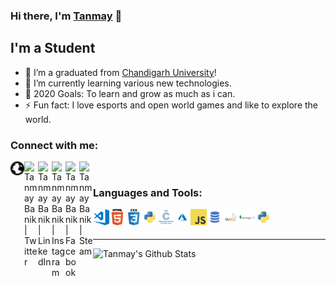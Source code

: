 ### Hi there, I'm [Tanmay][website] 👋

## I'm a Student
- 🔭 I’m a graduated from [Chandigarh University][college]!
- 🌱 I’m currently learning various new technologies.
- 🥅 2020 Goals: To learn and grow as much as i can.
- ⚡ Fun fact: I love esports and open world games and like to explore the world.
### Connect with me:

[<img align="left" alt="Tanmay Banik | Wix" width="22px" src="https://raw.githubusercontent.com/iconic/open-iconic/master/svg/globe.svg" />][website]
[<img align="left" alt="Tanmay Banik | Twitter" width="22px" src="https://cdn.jsdelivr.net/npm/simple-icons@v3/icons/twitter.svg" />][Twitter]
[<img align="left" alt="Tanmay Banik | LinkedIn" width="22px" src="https://cdn.jsdelivr.net/npm/simple-icons@v3/icons/linkedin.svg" />][Linkedin]
[<img align="left" alt="Tanmay Banik | Instagram" width="22px" src="https://cdn.jsdelivr.net/npm/simple-icons@v3/icons/instagram.svg" />][Instagram]
[<img align="left" alt="Tanmay Banik | Facebook" width="22px" src="https://cdn.jsdelivr.net/npm/simple-icons@v3/icons/facebook.svg" />][Facebook]
[<img align="left" alt="Tanmay Banik | Steam" width="22px" src="https://cdn.jsdelivr.net/npm/simple-icons@v3/icons/steam.svg" />][Steam]

<br />

### Languages and Tools:

<img align="left" alt="Visual Studio Code" width="26px" src="https://raw.githubusercontent.com/github/explore/80688e429a7d4ef2fca1e82350fe8e3517d3494d/topics/visual-studio-code/visual-studio-code.png" />
<img align="left" alt="HTML5" width="26px" src="https://raw.githubusercontent.com/github/explore/80688e429a7d4ef2fca1e82350fe8e3517d3494d/topics/html/html.png" />
<img align="left" alt="CSS3" width="26px" src="https://raw.githubusercontent.com/github/explore/80688e429a7d4ef2fca1e82350fe8e3517d3494d/topics/css/css.png" />
<img align="left" alt="Python" width="26px" src="https://raw.githubusercontent.com/github/explore/80688e429a7d4ef2fca1e82350fe8e3517d3494d/topics/python/python.png" />
<img align="left" alt="C Language" width="26px" src="https://raw.githubusercontent.com/github/explore/80688e429a7d4ef2fca1e82350fe8e3517d3494d/topics/c/c.png" />
<img align="left" alt="Azure" width="26px" src="https://raw.githubusercontent.com/github/explore/80688e429a7d4ef2fca1e82350fe8e3517d3494d/topics/azure/azure.png" />
<img align="left" alt="JavaScript" width="26px" src="https://raw.githubusercontent.com/github/explore/80688e429a7d4ef2fca1e82350fe8e3517d3494d/topics/javascript/javascript.png" />
<img align="left" alt="SQL" width="26px" src="https://raw.githubusercontent.com/github/explore/80688e429a7d4ef2fca1e82350fe8e3517d3494d/topics/sql/sql.png" />
<img align="left" alt="MySQL" width="26px" src="https://raw.githubusercontent.com/github/explore/80688e429a7d4ef2fca1e82350fe8e3517d3494d/topics/mysql/mysql.png" />
<img align="left" alt="MongoDB" width="26px" src="https://raw.githubusercontent.com/github/explore/80688e429a7d4ef2fca1e82350fe8e3517d3494d/topics/mongodb/mongodb.png" />
<img align="left" alt="Python" width="26px" src="https://raw.githubusercontent.com/github/explore/80688e429a7d4ef2fca1e82350fe8e3517d3494d/topics/python/python.png" />

<br />
<br />

---

<img align="left" alt="Tanmay's Github Stats" src="https://github-readme-stats.vercel.app/api?username=Tan-thita&show_icons=true&hide_border=true" />

[website]: https://meban8.wixsite.com/corvie
[college]: https://www.cuchd.in/
[Facebook]: https://www.facebook.com/tanmay.banik
[Twitter]: https://twitter.com/Tanmay_Banik
[Instagram]: https://www.instagram.com/corvette_sage/
[Linkedin]: https://www.linkedin.com/in/corvy/
[Steam]: https://steamcommunity.com/id/corvettesage
